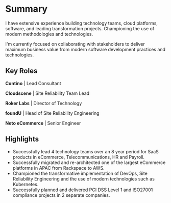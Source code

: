# Summary

I have extensive experience building technology teams, cloud platforms, software, and leading transformation projects. Championing the use of modern methodologies and technologies.

I'm currently focused on collaborating with stakeholders to deliver maximum business value from modern software development practices and technologies.

## Key Roles

**Contino** | Lead Consultant

**Cloudscene** | Site Reliability Team Lead

**Roker Labs** | Director of Technology

**foundU** | Head of Site Reliability Engineering

**Neto eCommerce** | Senior Engineer

## Highlights

- Successfully lead 4 technology teams over an 8 year period for SaaS products in eCommerce, Telecommunications, HR and Payroll.
- Successfully migrated and re-architected one of the largest eCommerce platforms in APAC from Rackspace to AWS.
- Championed the transformative implementation of DevOps, Site Reliability Engineering and the use of modern technologies such as Kubernetes.
- Successfully planned and delivered PCI DSS Level 1 and ISO27001 compliance projects in 2 separate companies.

